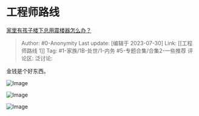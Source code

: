 # 工程师路线
[家里有孩子楼下总用震楼器怎么办？](https://www.zhihu.com/question/601576606/answer/3142299891)

> Author: #0-Anonymity
> Last update: [编辑于 2023-07-30]
> Link: [[工程师路线 1]]
> Tag: #1-家族/1B-处世/1-内务 #5-专题合集/合集2-一些推荐
> 评论区:
> 泛讨论:

金钱是个好东西。

![Image](https://picx.zhimg.com/50/v2-d0666165544cab47d20b81d56832666c_720w.jpg?source=1940ef5c)

![Image](https://picx.zhimg.com/50/v2-0b64297fbfb150a7a93a8a5df17adccd_720w.jpg?source=1940ef5c)

![Image](https://picx.zhimg.com/50/v2-8b0905116e1fc21f4505b705c24442f8_720w.jpg?source=1940ef5c)